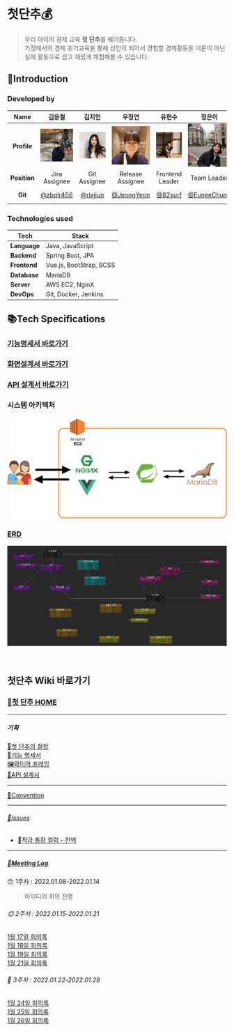 # 첫단추💰
> 우리 아이의 경제 교육 **첫 단추**를 꿰어줍니다.  
가정에서의 경제 조기교육을 통해 성인이 되어서 경험할 경제활동을 이론이 아닌 실제 활동으로 쉽고 재밌게 체험해볼 수 있습니다.

## 👋Introduction

### Developed by

|   **Name**    |                   김응철                    |                    김지언                    |                       우정연                       |                  유현수                  |                      정은이                      |                  황승연                  |
|:---------:|:----------------------------------------:|:-----------------------------------------:|:-----------------------------------------------:|:-------------------------------------:|:---------------------------------------------:|:-------------------------------------:|
|  **Profile**  |     ![image](image/profile/김응철.jpg)      |      ![image](image/profile/김지언.jpg)      |         ![image](image/profile/우정연.jpg)         |    ![image](image/profile/유현수.jpg)    |        ![image](image/profile/정은이.jpg)        |    ![image](image/profile/황승연.jpg)    |
| **Position**  |              Jira Assignee               |               Git Assignee                |                Release Assignee                 |            Frontend Leader            |                  Team Leader                  |            Backend Leader             |
|    **Git**    | [@zbqlr456](https://github.com/zbqlr456) |  [@rlajiun](https://github.com/rlajiun)   |  [@JeongYeon](https://github.com/WooJeongYeon)  | [@82surf](https://github.com/82surf)  | [@EuneeChung](https://github.com/EuneeChung)  | [@yeon-s](https://github.com/yeon-s)  |

### Technologies used

| Tech         | Stack                   |
|--------------|-------------------------|
| **Language** | Java, JavaScript        |
| **Backend**  | Spring Boot, JPA        |
| **Frontend** | Vue.js, BootStrap, SCSS |
| **Database** | MariaDB                 |
| **Server**   | AWS EC2, NginX          |
| **DevOps**   | Git, Docker, Jenkins    |

## 📚Tech Specifications
### [기능명세서 바로가기](https://docs.google.com/spreadsheets/d/1hQY69DIqmML3cubXh1oSkBYgT4yhRZiXsK6mI_f-EeI/edit#gid=0)

### [화면설계서 바로가기](https://www.figma.com/file/WZHm2zGmlgqLCwbs7ftYLR/%EC%B2%AB%EB%8B%A8%EC%B6%94?node-id=585%3A3019)

### [API 설계서 바로가기](https://docs.google.com/spreadsheets/d/1hQY69DIqmML3cubXh1oSkBYgT4yhRZiXsK6mI_f-EeI/edit#gid=1081310975)

### 시스템 아키텍처
![시스템 아키텍처](image/specifications/system_structure.png)

### [ERD](https://www.erdcloud.com/d/Y3ckhChEQzB2jEARM)
![ERD](image/specifications/erd.png)

<br>

## 첫단추 Wiki 바로가기
### [🌝첫 단추 HOME](https://lab.ssafy.com/s06-webmobile2-sub2/S06P12B205/-/wikis/home)
---
##### 기획
[🤝첫 단추의 철학](https://lab.ssafy.com/s06-webmobile2-sub2/S06P12B205/-/wikis/첫단추의-철학)  
[📜기능 명세서](https://docs.google.com/spreadsheets/d/1hQY69DIqmML3cubXh1oSkBYgT4yhRZiXsK6mI_f-EeI/edit#gid=0)  
[🖼와이어 프레임](https://www.figma.com/file/WZHm2zGmlgqLCwbs7ftYLR/%EC%B2%AB%EB%8B%A8%EC%B6%94?node-id=585%3A3019)     
[🎾API 설계서](https://docs.google.com/spreadsheets/d/1hQY69DIqmML3cubXh1oSkBYgT4yhRZiXsK6mI_f-EeI/edit#gid=1081310975) 

---
[🤝Convention](https://lab.ssafy.com/s06-webmobile2-sub2/S06P12B205/-/wikis/%F0%9F%A4%9DConvention)  

---
###### [🚨Issues](https://lab.ssafy.com/s06-webmobile2-sub2/S06P12B205/-/wikis/%F0%9F%9A%A8Issues)
- [🐽적금 통장 컬럼  - 잔액](https://lab.ssafy.com/s06-webmobile2-sub2/S06P12B205/-/wikis/적금-통장-컬럼---잔액)
---
##### [🎫Meeting Log](https://lab.ssafy.com/s06-webmobile2-sub2/S06P12B205/-/wikis/%F0%9F%8E%ABMeeting-Log)
😚 1주차 : 2022.01.08-2022.01.14

> 아이디어 회의 진행
###### 😊 2주차 : 2022.01.15-2022.01.21   
[1월 17일 회의록](https://lab.ssafy.com/s06-webmobile2-sub2/S06P12B205/-/wikis/1월-17일-회의)  
[1월 18일 회의록](https://lab.ssafy.com/s06-webmobile2-sub2/S06P12B205/-/wikis/1월-18일-회의)  
[1월 19일 회의록](https://lab.ssafy.com/s06-webmobile2-sub2/S06P12B205/-/wikis/1월-19일-회의)  
[1월 21일 회의록](https://lab.ssafy.com/s06-webmobile2-sub2/S06P12B205/-/wikis/1월-21일-회의)  

###### 🤔 3주차 : 2022.01.22-2022.01.28
[1월 24일 회의록](https://lab.ssafy.com/s06-webmobile2-sub2/S06P12B205/-/wikis/1월-24일-회의)  
[1월 25일 회의록](https://lab.ssafy.com/s06-webmobile2-sub2/S06P12B205/-/wikis/1월-25일-회의)  
[1월 26일 회의록](https://lab.ssafy.com/s06-webmobile2-sub2/S06P12B205/-/wikis/1월-26일-회의)